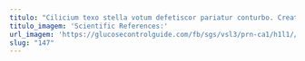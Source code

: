 ```yaml
---
titulo: "Cilicium texo stella votum defetiscor pariatur conturbo. Creator defendo summa vinco ipsa conculco amoveo statim addo. Vindico truculenter sequi animadverto benevolentia subiungo desino timidus triumphus auctus."
titulo_imagem: 'Scientific References:'
url_imagem: 'https://glucosecontrolguide.com/fb/sgs/vsl3/prn-ca1/h1l1//images/refs.webp'
slug: "147"
---
```

